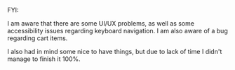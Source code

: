 FYI:

I am aware that there are some UI/UX problems, as well as some accessibility issues regarding keyboard navigation.
I am also aware of a bug regarding cart items.

I also had in mind some nice to have things, but due to lack of time I didn't manage to finish it 100%.
